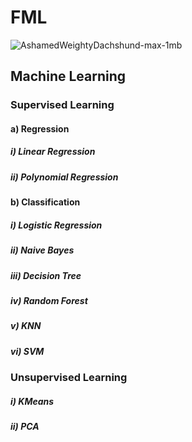 # FML
![AshamedWeightyDachshund-max-1mb](https://user-images.githubusercontent.com/85325733/175816539-05d30bc3-2c2e-4d03-bf95-714c4b631398.gif)

## Machine Learning
### Supervised Learning
#### a) Regression
##### i) Linear Regression
##### ii) Polynomial Regression
#### b) Classification
##### i) Logistic Regression
##### ii) Naive Bayes
##### iii) Decision Tree
##### iv) Random Forest
##### v) KNN
##### vi) SVM
### Unsupervised Learning
##### i) KMeans
##### ii) PCA

